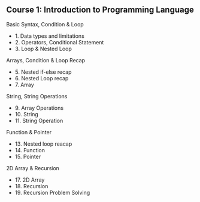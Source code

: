## Course 1: Introduction to Programming Language

Basic Syntax, Condition & Loop</summary>
    <ul>
        <li>1. Data types and limitations</li>
        <li>2. Operators, Conditional Statement</li>
        <li>3. Loop & Nested Loop</li>
    </ul>

Arrays, Condition & Loop Recap</summary>
    <ul>
        <li>5. Nested if-else recap</li>
        <li>6. Nested Loop recap</li>
        <li>7. Array</li>
    </ul>


String, String Operations</summary>
    <ul>
        <li>9. Array Operations</li>
        <li>10. String</li>
        <li>11. String Operation</li>
    </ul>

Function & Pointer</summary>
    <ul>
        <li>13. Nested loop reacap</li>
        <li>14. Function</li>
        <li>15. Pointer</li>
    </ul>

2D Array & Recursion</summary>
    <ul>
        <li>17. 2D Array</li>
        <li>18. Recursion</li>
        <li>19. Recursion Problem Solving</li>
    </ul>
